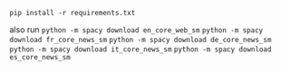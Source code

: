`pip install -r requirements.txt`

also run `python -m spacy download en_core_web_sm`
`python -m spacy download fr_core_news_sm`
`python -m spacy download de_core_news_sm`
`python -m spacy download it_core_news_sm`
`python -m spacy download es_core_news_sm`